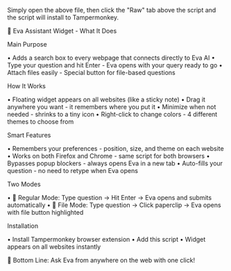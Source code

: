 Simply open the above file, then click the "Raw" tab above the script and the script will install to Tampermonkey.



🎯 Eva Assistant Widget - What It Does

Main Purpose

• Adds a search box to every webpage that connects directly to Eva AI
• Type your question and hit Enter - Eva opens with your query ready to go
• Attach files easily - Special button for file-based questions

How It Works

• Floating widget appears on all websites (like a sticky note)
• Drag it anywhere you want - it remembers where you put it
• Minimize when not needed - shrinks to a tiny icon
• Right-click to change colors - 4 different themes to choose from

Smart Features

• Remembers your preferences - position, size, and theme on each website
• Works on both Firefox and Chrome - same script for both browsers
• Bypasses popup blockers - always opens Eva in a new tab
• Auto-fills your question - no need to retype when Eva opens

Two Modes

• 📝 Regular Mode: Type question → Hit Enter → Eva opens and submits automatically
• 📎 File Mode: Type question → Click paperclip → Eva opens with file button highlighted

Installation

• Install Tampermonkey browser extension
• Add this script
• Widget appears on all websites instantly

🎯 Bottom Line: Ask Eva from anywhere on the web with one click!
